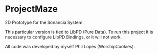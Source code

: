 # ProjectMaze

2D Prototype for the Sonancia System. 

This particular version is tied to LibPD (Pure Data). To run this project it is necessary to configure LibPD Bindings, or it will not work.

All code was developed by myself Phil Lopes (WorshipCookies).
